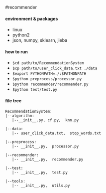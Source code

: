 #recommender

#### environment & packages
* linux
* python2  
* json, numpy, sklearn, jieba  

#### how to run
* `$cd path/to/RecommendationSystem`
* `$cp path/to/user_click_data.txt ./data`
* `$export PYTHONPATH=./:$PATHONPATH`
* `$python preprocess/processor.py`
* `$python recommender/recommender.py`
* `$python test/test.py`

#### file tree
```
RecommendationSystem:
|--algorithm:  
   |--__init__.py, cf.py,  knn.py   
     
|--data:  
   |-- user_click_data.txt,  stop_words.txt  
    
|--preprocess:  
   |-- __init__.py,  processor.py   
    
|--recommender:  
   |-- __init__.py,  recommender.py  
    
|--test:  
   |-- __init__.py,  test.py    
    
|--tools:  
   |-- __init__.py,  utils.py 
```
